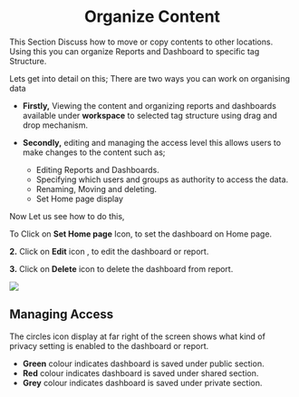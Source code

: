 

<center><h1>Organize Content</h1></center>

This Section Discuss how to move or copy contents to other locations. Using this you can organize Reports and Dashboard to specific tag Structure.

Lets get into detail on this;
There are two ways you can work on organising data 
 - **Firstly,** Viewing the content and organizing reports and dashboards  available under **workspace** to selected tag structure using drag and drop mechanism.

 - **Secondly,** editing and managing the access level this allows users to make changes to the content such as;

   - Editing Reports and Dashboards.
   -  Specifying which users and groups as  authority to access the data.
   -  Renaming, Moving and deleting. 
    - Set Home page display

Now Let us see how to do this,

To  Click on **Set Home page** Icon, to set the dashboard on Home page.

**2.** Click on  **Edit**  icon , to edit the dashboard or report.

**3.** Click on  **Delete**  icon to delete the dashboard from report.

![
](https://raw.githubusercontent.com/sv18042016/fp1/93fab44572b6a9c124a7c80f1ec840cd0488f319/images/organise_full.png)
## Managing Access

The circles icon display at far right of the screen shows what kind of privacy setting is enabled to the dashboard or report.

 -   **Green** colour indicates dashboard is saved under public section.
 -   **Red** colour indicates dashboard is saved under shared section.
-   **Grey** colour indicates dashboard is saved under private section.
<!--stackedit_data:
eyJoaXN0b3J5IjpbLTE2MTQxNzEwMjMsLTExNTgyOTIwMTMsLT
MyNzYzNjMxNSw1NTI3NTc2MzQsMjA4NDYzODkyMCwxMTE3NTE5
NzkwXX0=
-->